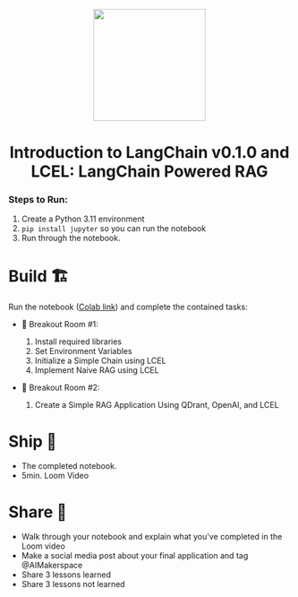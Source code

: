 <p align = "center" draggable=”false” ><img src="https://github.com/AI-Maker-Space/LLM-Dev-101/assets/37101144/d1343317-fa2f-41e1-8af1-1dbb18399719" 
     width="200px"
     height="auto"/>
</p>

## <h1 align="center" id="heading">Introduction to LangChain v0.1.0 and LCEL: LangChain Powered RAG</h1>

### Steps to Run:

1. Create a Python 3.11 environment
2. `pip install jupyter` so you can run the notebook
3. Run through the notebook. 

# Build 🏗️

Run the notebook ([Colab link](https://colab.research.google.com/drive/1tWs1qiz2wbbzfYL7HsPKIA4uQhsZE9jc?usp=sharing)) and complete the contained tasks:

- 🤝 Breakout Room #1:
  1. Install required libraries
  2. Set Environment Variables
  3. Initialize a Simple Chain using LCEL
  4. Implement Naive RAG using LCEL

- 🤝 Breakout Room #2:
  1. Create a Simple RAG Application Using QDrant, OpenAI, and LCEL

# Ship 🚢

- The completed notebook. 
- 5min. Loom Video

# Share 🚀
- Walk through your notebook and explain what you've completed in the Loom video
- Make a social media post about your final application and tag @AIMakerspace
- Share 3 lessons learned
- Share 3 lessons not learned